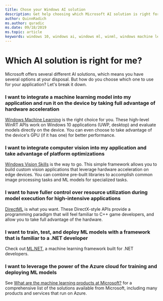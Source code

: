 ```yaml
---
title: Chose your Windows AI solution
description: Get help choosing which Microsoft AI solution is right for your application.
author: QuinnRadich
ms.author: quradic
ms.date: 09/18/2019
ms.topic: article
keywords: windows 10, windows ai, windows ml, winml, windows machine learning, microsoft ai, compare, comparison, windows vision skills, Direct ML
---
```


# Which AI solution is right for me?

Microsoft offers several different AI solutions, which means you have several options at your disposal. But how do you choose which one to use for your application? Let's break it down.

### I want to integrate a machine learning model into my application and run it on the device by taking full advantage of hardware acceleration

[Windows Machine Learning](windows-ml/index.md) is the right choice for you. These high-level WinRT APIs work on Windows 10 applications (UWP, desktop) and evaluate models directly on the device. You can even choose to take advantage of the device's GPU (if it has one) for better performance.

### I want to integrate computer vision into my application and take advantage of platform optimizations

[Windows Vision Skills](windows-vision-skills/index.md) is the way to go. This simple framework allows you to build custom vision applications that leverage hardware acceleration on edge devices. You can combine pre-built libraries to accomplish common image processing tasks and ML models for specialized tasks.

### I want to have fuller control over resource utilization during model execution for high-intensive applications

[DirectML](/windows/desktop/direct3d12/dml) is what you want. These DirectX-style APIs provide a programming paradigm that will feel familiar to C++ game developers, and allow you to take full advantage of the hardware.

### I want to train, test, and deploy ML models with a framework that is familiar to a .NET developer

Check out [ML.NET](https://dotnet.microsoft.com/apps/machinelearning-ai/ml-dotnet), a machine learning framework built for .NET developers.

### I want to leverage the power of the Azure cloud for training and deploying ML models

See [What are the machine learning products at Microsoft?](/azure/architecture/data-guide/technology-choices/data-science-and-machine-learning) for a comprehensive list of the solutions available from Microsoft, including many products and services that run on Azure.
